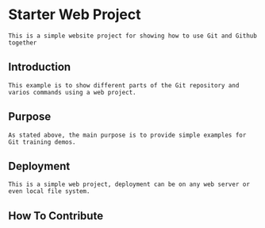# Starter Web Project
	
	This is a simple website project for showing how to use Git and Github together

## Introduction

	This example is to show different parts of the Git repository and varios commands using a web project.

## Purpose
	
	As stated above, the main purpose is to provide simple examples for Git training demos.

## Deployment
	
	This is a simple web project, deployment can be on any web server or even local file system.

## How To Contribute